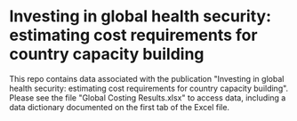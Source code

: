 # Investing in global health security: estimating cost requirements for country capacity building

This repo contains data associated with the publication "Investing in global health security: estimating cost requirements for country capacity building". Please see the file "Global Costing Results.xlsx" to access data, including a data dictionary documented on the first tab of the Excel file.